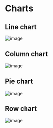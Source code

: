 # Charts

## Line chart
![image](https://github.com/c3n9/Charts/assets/108518693/3f8a582f-b8c8-48a7-8376-2e4ff8bd3148)

## Column chart
![image](https://github.com/c3n9/Charts/assets/108518693/6a8a3190-c826-4427-8ec6-8c44bfde0f03)

## Pie chart
![image](https://github.com/c3n9/Charts/assets/108518693/5c4958a0-4e21-4c62-8c9a-db5668810657)

## Row chart
![image](https://github.com/c3n9/Charts/assets/108518693/c741e845-03c4-425d-b700-0498a5068cfb)
